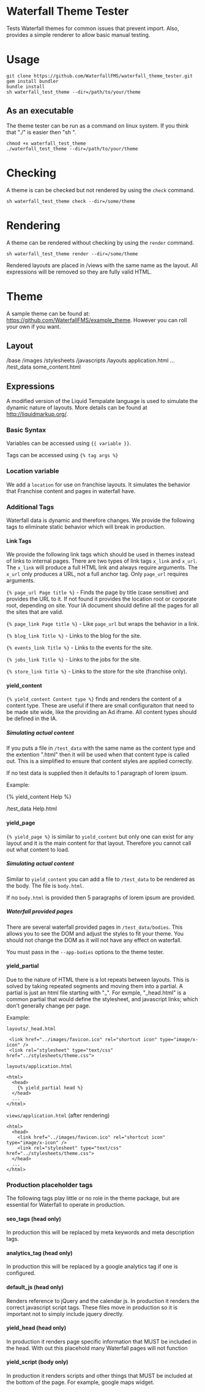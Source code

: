 Waterfall Theme Tester
======================

Tests Waterfall themes for common issues that prevent import.  Also, provides a simple renderer to allow basic manual testing.

Usage
=====

    git clone https://github.com/WaterfallFMS/waterfall_theme_tester.git
    gem install bundler
    bundle install
    sh waterfall_test_theme --dir=/path/to/your/theme

As an executable
----------------
The theme tester can be run as a command on linux system.  If you think that "./" is easier then "sh ".

    chmod +x waterfall_test_theme
    ./waterfall_test_theme --dir=/path/to/your/theme


Checking
========
A theme is can be checked but not rendered by using the `check` command.

    sh waterfall_test_theme check --dir=/some/theme

Rendering
=========
A theme can be rendered without checking by using the `render` command.

    sh waterfall_test_theme render --dir=/some/theme

Rendered layouts are placed in /views with the same name as the layout.  All expressions will be removed so they are fully valid HTML.

Theme
========
A sample theme can be found at: https://github.com/WaterfallFMS/example_theme.  However you can roll your own if you want.

Layout
------

  /base
    /images
    /stylesheets
    /javascripts
    /layouts
      application.html
      ...
    /test_data
      some_content.html

Expressions
-----------
A modified version of the Liquid Tempalate language is used to simulate the dynamic nature of layouts.  More details can be found at http://liquidmarkup.org/.

### Basic Syntax
Variables can be accessed using `{{ variable }}`.

Tags can be accessed using `{% tag args %}`

### Location variable
We add a `location` for use on franchise layouts.  It simulates the behavior that Franchise content and pages in waterfall have.

### Additional Tags
Waterfall data is dynamic and therefore changes.  We provide the following tags to eliminate static behavior which will break in production.

#### Link Tags
We provide the following link tags which should be used in themes instead of links to internal pages.  There are two types of link tags `x_link` and `x_url`.  The `x_link` will produce a full HTML link and always require arguments.  The `x_url` only produces a URL, not a full anchor tag.  Only `page_url` requires arguments.


`{% page_url Page title %}` - Finds the page by title (case sensitive) and provides the URL to it.  If not found it provides the location root or corporate root, depending on site.  Your IA document should define all the pages for all the sites that are valid.

`{% page_link Page title %}` - Like `page_url` but wraps the behavior in a link.

`{% blog_link Title %}` - Links to the blog for the site.

`{% events_link Title %}` - Links to the events for the site.

`{% jobs_link Title %}` - Links to the jobs for the site.

`{% store_link Title %}` - Links to the store for the site (franchise only).

#### yield_content
`{% yield_content Content type %}` finds and renders the content of a content type.  These are useful if there are small configuraiton that need to be made site wide, like the providing an Ad iframe.  All content types should be defined in the IA.

##### Simulating actual content
If you puts a file in `/test_data` with the same name as the content type and the extention ".html" then it will be used when that content type is called out.  This is a simplified to ensure that content styles are applied correctly.

If no test data is supplied then it defaults to 1 paragraph of lorem ipsum.

Example:

  {% yield_content Help %}

  /test_data
    Help.html

#### yield_page
`{% yield_page %}` is similar to `yield_content` but only one can exist for any layout and it is the main content for that layout.  Therefore you cannot call out what content to load.

##### Simulating actual content
Similar to `yield_content` you can add a file to `/test_data` to be rendered as the body.  The file is `body.html`.

If no `body.html` is provided then 5 paragraphs of lorem ipsum are provided.

##### Waterfall provided pages
There are several waterfall provided pages in `/test_data/bodies`.  This allows you to see the DOM and adjust the styles to fit your theme.  You should not change the DOM as it will not have any effect on waterfall.

You must pass in the `--app-bodies` options to the theme tester.

#### yield_partial
Due to the nature of HTML there is a lot repeats between layouts.  This is solved by taking repeated segments and moving them into a partial.  A partial is just an html file starting with "_".  For exmple, "_head.html" is a common partial that would define the stylesheet, and javascript links; which don't generally change per page.

 Example:

`layouts/_head.html`

     <link href="../images/favicon.ico" rel="shortcut icon" type="image/x-icon" />
     <link rel="stylesheet" type="text/css" href="../stylesheets/theme.css">


`layouts/application.html`

    <html>
      <head>
        {% yield_partial head %}
      </head>
      ...
    </html>


`views/application.html` (after rendering)

    <html>
      <head>
        <link href="../images/favicon.ico" rel="shortcut icon" type="image/x-icon" />
        <link rel="stylesheet" type="text/css" href="../stylesheets/theme.css">
      </head>
      ...
    </html>

### Production placeholder tags
The following tags play little or no role in the theme package, but are essential for Waterfall to operate in production.

#### seo_tags (head only)
In production this will be replaced by meta keywords and meta description tags.

#### analytics_tag (head only)
In production this will be replaced by a google analytics tag if one is configured.

#### default_js (head only)
Renders reference to jQuery and the calendar js.  In production it renders the correct javascript script tags.  These files move in production so it is important not to simply include jquery directly.

#### yield_head (head only)
In production it renders page specific information that MUST be included in the head.  With out this placehold many Waterfall pages will not function

#### yield_script (body only)
In production it renders scripts and other things that MUST be included at the bottom of the page.  For example, google maps widget.